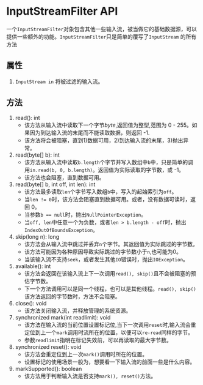 # InputStreamFilter API

一个`InputStreamFilter`对象包含其他一些输入流，被当做它的基础数据源，可以提供一些额外的功能。`InputStreamFilter`只是简单的覆写了`InputStream`
的所有方法

## 属性

1. `InputStream in` 将被过滤的输入流。

## 方法

1. read(): int
    * 该方法从输入流中读取下一个字节*byte*,返回值为整型,范围为 0 - 255。如果因为到达输入流的末尾而不能读取数据，则返回 -1.
    * 该方法将会被阻塞，直到1)数据可用，2)到达输入流的末尾，3)抛出异常。
2. read(byte[] b): int
    * 该方法从输入流中读取`b.length`个字节并写入数组中`b`中，只是简单的调用`in.read(b, 0, b.length)`。返回值为实际读取的字节数，或 -1。
    * 该方法也会阻塞，直到数据可用。
3. read(byte[] b, int off, int len): int
    * 该方法最多读取`len`个字节写入数组`b`中，写入的起始索引为`off`。
    * 当`len != 0`时，该方法会阻塞直到数据可用。或者，没有数据可读时，返回 0。
    * 当参数`b == null`时，抛出`NullPointerException`。
    * 当`off, len`中任意一个为负数，或者`len > b.length - off`时，抛出`IndexOutOfBoundsException`。
4. skip(long n): long
    * 该方法会从输入流中跳过并丢弃`n`个字节。其返回值为实际跳过的字节数。
    * 该方法可能因为各种原因导致实际跳过的字节数小于`n`,也可能为0。
    * 当该输入流不支持`seek`，或者发生其他`IO`错误时，抛出`IOException`。
5. available(): int
    * 该方法会返回在该输入流上下一次调用`read(), skip()`且不会被阻塞的预估字节数。
    * 下一个方法调用可以是同一个线程，也可以是其他线程。`read(), skip()`该方法返回的字节数时，方法不会阻塞。
6. close(): void
    * 该方法关闭输入流，并释放管理的系统资源。
7. synchronized mark(int readlimit): void
    * 该方法在输入流的当前位置设置标记位,当下一次调用`reset`时,输入流会重定位到上一个`mark`调用时流所在的位置，以便可以`re-read`同样的字节。
    * 参数`readlimit`指明在标记失效前，可以再读取的最大字节数。
8. synchronized reset(): void
    * 该方法会重定位到上一次`mark()`调用时所在的位置。
    * 设置标记的使用场景一般为，想要看一下输入流的前面一些是什么内容。
9. markSupported(): boolean
    * 该方法用于判断输入流是否支持`mark(), reset()`方法。
